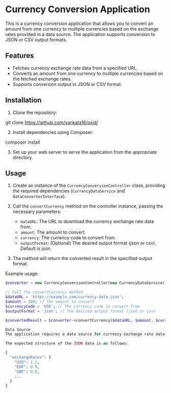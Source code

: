 # Currency Conversion Application

This is a currency conversion application that allows you to convert an amount from one currency to multiple currencies based on the exchange rates provided in a data source. The application supports conversion to JSON or CSV output formats.

## Features

- Fetches currency exchange rate data from a specified URL.
- Converts an amount from one currency to multiple currencies based on the fetched exchange rates.
- Supports conversion output in JSON or CSV format.

## Installation

1. Clone the repository:

git clone https://github.com/vankata16/oxid/

2. Install dependencies using Composer:

composer install


3. Set up your web server to serve the application from the appropriate directory.

## Usage

1. Create an instance of the `CurrencyConversionController` class, providing the required dependencies (`CurrencyDataService` and `DataConverterInterface`).

2. Call the `convertCurrency` method on the controller instance, passing the necessary parameters:
   - `dataURL`: The URL to download the currency exchange rate data from.
   - `amount`: The amount to convert.
   - `currency`: The currency code to convert from.
   - `outputFormat`: (Optional) The desired output format (json or csv). Default is json.

3. The method will return the converted result in the specified output format.

Example usage:

```php
$converter = new CurrencyConversionController(new CurrencyDataService(), new JSONDataConverter());

// Call the convertCurrency method
$dataURL = 'https://example.com/currency-data.json';
$amount = 100; // The amount to convert
$currencyCode = 'USD'; // The currency code to convert from
$outputFormat = 'json'; // The desired output format (json or csv)

$convertedResult = $converter->convertCurrency($dataURL, $amount, $currencyCode, $outputFormat);

Data Source
The application requires a data source for currency exchange rate data. Currently, it supports data in JSON format. The data source should provide exchange rates for various currencies.

The expected structure of the JSON data is as follows:

{
  "exchangeRates": {
    "USD": 1.2,
    "EUR": 0.9,
    "GBP": 0.8,
    ...
  }
}
